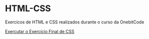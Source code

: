 # HTML-CSS
 Exercicos de HTML e CSS realizados durante o curso da OnebitCode

<a href = "https://https://vitormelo0511.github.io/HTML-CSS/CSS-Exercicio Final/">Exercutar o Exercicio Final de CSS</a>